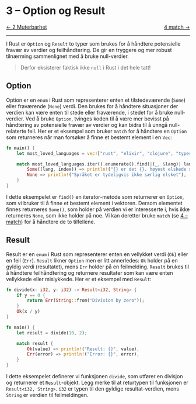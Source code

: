 # 3 – Option og Result

<span style="justify-content: space-between; display: flex"><span>
    [← 2 Muterbarhet](./2-muterbarhet.md)
</span> <span>
    [4 match →](./4-match.md)
</span></span>

___

I Rust er `Option` og `Result` to typer som brukes for å håndtere potensielle fravær av verdier og feilhåndtering. De
gir en tryggere og mer robust tilnærming sammenlignet med å bruke null-verdier.

> Derfor eksisterer faktisk ikke `null` i Rust i det hele tatt!

## Option

Option er en `enum` i Rust som representerer enten et tilstedeværende (`Some`) eller fraværende (`None`) verdi.
Den brukes for å håndtere situasjoner der verdien kan være enten til stede eller fraværende, i stedet for å bruke 
null-verdier. Ved å bruke `Option`, tvinges koden til å være mer bevisst på håndtering av potensielle fravær av 
verdier og kan bidra til å unngå null-relaterte feil. Her er et eksempel som bruker `match` for å håndtere en `Option` 
som returneres når man forsøker å finne et bestemt element i en `Vec`:

```rust
fn main() {
    let most_loved_languages = vec!["rust", "elixir", "clojure", "typescript", "julia", "python", "delphi"];

    match most_loved_languages.iter().enumerate().find(|(_, &lang)| lang == "go") {
        Some((lang, index)) => println!("{} er det {}. høyest elskede språket", lang, index),
        None => println!("Språket er tydeligvis ikke særlig elsket"),
    }
}
```

I dette eksempelet er `find()` en iterator-metode som returnerer en `Option`, som vi bruker til å finne et bestemt 
element i vektoren. Dersom elementet finnes returneres `Some()`, som holder på verdien vi er interesserte i, hvis ikke 
returneres `None`, som ikke holder på noe. Vi kan deretter bruke `match` (se [4 – match](./4-match.md)) for å 
håndtere de to tilfellene.

## Result

Result er en `enum` i Rust som representerer enten en vellykket verdi (`Ok`) eller en feil (`Err`). `Result` likner 
`Option` men er litt annerledes: `Ok` holder på en gyldig verdi (resultatet), mens `Err` holder på en feilmelding.
`Result` brukes til å håndtere feilhåndtering og returnere resultater som kan være enten vellykkede eller mislykkede.
Her er et eksempel med `Result`:

```rust
fn divide(x: i32, y: i32) -> Result<i32, String> {
    if y == 0 {
        return Err(String::from("Division by zero"));
    }
    Ok(x / y)
}

fn main() {
    let result = divide(10, 2);

    match result {
        Ok(value) => println!("Result: {}", value),
        Err(error) => println!("Error: {}", error),
    }
}
```

I dette eksempelet definerer vi funksjonen `divide`, som utfører en divisjon og returnerer et `Result`-objekt. Legg 
merke til at returtypen til funksjonen er `Result<i32, String>`. `i32` er typen til den gyldige resultat-verdien, 
mens `String`  er verdien til feilmeldingen.